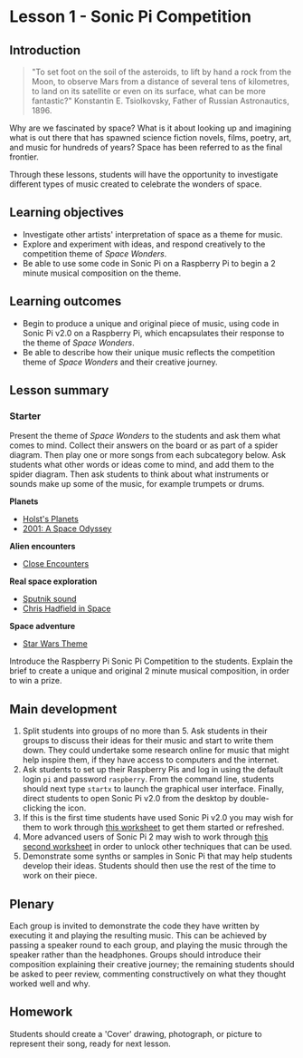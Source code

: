 # Lesson 1 - Sonic Pi Competition

## Introduction

>"To set foot on the soil of the asteroids, to lift by hand a rock from the Moon, to observe Mars from a distance of several tens of kilometres, to land on its satellite or even on its surface, what can be more fantastic?" Konstantin E. Tsiolkovsky, Father of Russian Astronautics, 1896.

Why are we fascinated by space? What is it about looking up and imagining what is out there that has spawned science fiction novels, films, poetry, art, and music for hundreds of years? Space has been referred to as the final frontier.

Through these lessons, students will have the opportunity to investigate different types of music created to celebrate the wonders of space. 

## Learning objectives

- Investigate other artists' interpretation of space as a theme for music.
- Explore and experiment with ideas, and respond creatively to the competition theme of *Space Wonders*.
- Be able to use some code in Sonic Pi on a Raspberry Pi to begin a 2 minute musical composition on the theme.

## Learning outcomes

- Begin to produce a unique and original piece of music, using code in Sonic Pi v2.0 on a Raspberry Pi, which encapsulates their response to the theme of *Space Wonders*.
- Be able to describe how their unique music reflects the competition theme of *Space Wonders* and their creative journey.

## Lesson summary

### Starter

Present the theme of *Space Wonders* to the students and ask them what comes to mind. Collect their answers on the board or as part of a spider diagram. Then play one or more songs from each subcategory below. Ask students what other words or ideas come to mind, and add them to the spider diagram. Then ask students to think about what instruments or sounds make up some of the music, for example trumpets or drums. 

**Planets**
- [Holst's Planets](https://www.youtube.com/watch?v=Jmk5frp6-3Q&list=PLE6996668EC37137C)
- [2001: A Space Odyssey](https://www.youtube.com/watch?v=lrFVU3wQySs)

**Alien encounters**
- [Close Encounters](https://www.youtube.com/watch?v=rnYCboElgHs)

**Real space exploration**
- [Sputnik sound](http://www.skygod.com/audiovideo/sputnik.mp3)
- [Chris Hadfield in Space](https://www.youtube.com/watch?v=B4olOmOgNn0) 

**Space adventure**
- [Star Wars Theme](https://www.youtube.com/watch?v=JG5OsfOuEy0)


Introduce the Raspberry Pi Sonic Pi Competition to the students. Explain the brief to create a unique and original 2 minute musical composition, in order to win a prize. 

## Main development

1. Split students into groups of no more than 5. Ask students in their groups to discuss their ideas for their music and start to write them down. They could undertake some research online for music that might help inspire them, if they have access to computers and the internet.
1. Ask students to set up their Raspberry Pis and log in using the default login `pi` and password `raspberry`. From the command line, students should next type `startx` to launch the graphical user interface. Finally, direct students to open Sonic Pi v2.0 from the desktop by double-clicking the icon.
1. If this is the first time students have used Sonic Pi v2.0 you may wish for them to work through [this worksheet](http://www.raspberrypi.org/learning/sonic-pi-2-taster/worksheet.md) to get them started or refreshed. 
1. More advanced users of Sonic Pi 2 may wish to work through [this second worksheet](http://www.raspberrypi.org/learning/sonic-pi-2-taster/worksheet-2.md) in order to unlock other techniques that can be used. 
1. Demonstrate some synths or samples in Sonic Pi that may help students develop their ideas. Students should then use the rest of the time to work on their piece.

## Plenary

Each group is invited to demonstrate the code they have written by executing it and playing the resulting music. This can be achieved by passing a speaker round to each group, and playing the music through the speaker rather than the headphones. Groups should introduce their composition explaining their creative journey; the remaining students should be asked to peer review, commenting constructively on what they thought worked well and why.

## Homework

Students should create a 'Cover' drawing, photograph, or picture to represent their song, ready for next lesson. 
